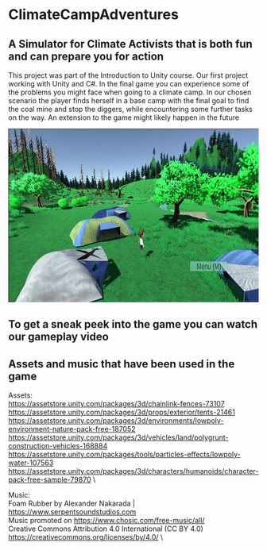 # ClimateCampAdventures
## A Simulator for Climate Activists that is both fun and can prepare you for action
This project was part of the Introduction to Unity course. Our first project working with Unity and C#. In the final game you can experience some of the problems you might face when going to a climate camp. In our chosen scenario the player finds herself in a base camp with the final goal to find the coal mine and stop the diggers, while encountering some further tasks on the way. An extension to the game might likely happen in the future

<p align="center">
  <img src="ClimateCampAdventures.JPG" alt="Start image from game" width = 600 height=350/>
</p>

## To get a sneak peek into the game you can watch our gameplay video

## Assets and music that have been used in the game
Assets:\
https://assetstore.unity.com/packages/3d/chainlink-fences-73107 \
https://assetstore.unity.com/packages/3d/props/exterior/tents-21461 \
https://assetstore.unity.com/packages/3d/environments/lowpoly-environment-nature-pack-free-187052 \
https://assetstore.unity.com/packages/3d/vehicles/land/polygrunt-construction-vehicles-168884 \
https://assetstore.unity.com/packages/tools/particles-effects/lowpoly-water-107563 \
https://assetstore.unity.com/packages/3d/characters/humanoids/character-pack-free-sample-79870 \

Music:\
Foam Rubber by Alexander Nakarada | https://www.serpentsoundstudios.com \
Music promoted on https://www.chosic.com/free-music/all/ \
Creative Commons Attribution 4.0 International (CC BY 4.0) \
https://creativecommons.org/licenses/by/4.0/ \
